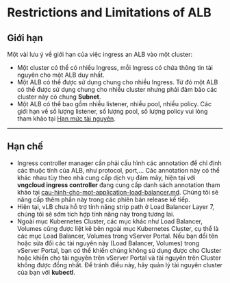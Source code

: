 # Restrictions and Limitations of ALB

## Giới hạn <a href="#restrictionsandlimitationsalb-gioihan" id="restrictionsandlimitationsalb-gioihan"></a>

Một vài lưu ý về giới hạn của việc ingress an ALB vào một cluster:

* Một cluster có thể có nhiều Ingress, mỗi Ingress có chứa thông tin tài nguyên cho một ALB duy nhất.
* Một ALB có thể được sử dụng chung cho nhiều Ingress. Từ đó một ALB có thể được sử dụng chung cho nhiều cluster nhưng phải đảm bảo các cluster này có chung **Subnet**.
* Một ALB có thể bao gồm nhiều listener, nhiều pool, nhiều policy. Các giới hạn về số lượng listener, số lượng pool, số lượng policy vui lòng tham khảo tại [Hạn mức tài nguyên](https://docs-admin.vngcloud.vn/pages/viewpage.action?pageId=59802094).

***

## Hạn chế <a href="#restrictionsandlimitationsalb-hanche" id="restrictionsandlimitationsalb-hanche"></a>

* Ingress controller manager cần phải cấu hình các annotation để chỉ định các thuộc tính của ALB, như protocol, port,... Các annotation này có thể khác nhau tùy theo nhà cung cấp dịch vụ đám mây, hiện tại với **vngcloud ingress controller** đang cung cấp danh sách annotation tham khảo tại [cau-hinh-cho-mot-application-load-balancer.md](cau-hinh-cho-mot-application-load-balancer.md "mention"). Chúng tôi sẽ nâng cấp thêm phần này trong các phiên bản release kế tiếp.
* Hiện tại, vLB chưa hỗ trợ tính năng strip path ở Load Balancer Layer 7, chúng tôi sẽ sớm tích hợp tính năng này trong tương lai.
* Ngoài mục Kubernetes Cluster, các mục khác như Load Balancer, Volumes cũng được liệt kê bên ngoài mục Kubernetes Cluster, cụ thể là các mục Load Balancer, Volumes trong vServer Portal. Nếu bạn đổi tên hoặc sửa đổi các tài nguyên này (Load Balancer, Volumes) trong vServer Portal, bạn có thể khiến chúng không sử dụng được cho Cluster hoặc khiến cho tài nguyên trên vServer Portal và tài nguyên trên Cluster không được đồng nhất. Để tránh điều này, hãy quản lý tài nguyên cluster của bạn với **kubectl**.

